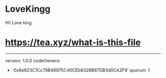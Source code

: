 # LoveKingg
Hi! Love king
# https://tea.xyz/what-is-this-file
---
version: 1.0.0
codeOwners:
  - '0x8e923C1Cc79B49975C40CEb8328B67DB3d0CA2F9'
quorum: 1
